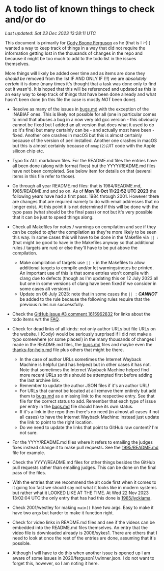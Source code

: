 # A todo list of known things to check and/or do
*Last updated: Sat 23 Dec 2023 13:28:11 UTC*

This document is primarily for [Cody Boone
Ferguson](/winners.html#Cody_Boone_Ferguson) as he (that is I :-) ) wanted a way
to keep track of things in a way that did not require the information getting
lost in the thousands of changes in the repo and because it might be too much to
add to the todo list in the issues themselves.

More things will likely be added over time and as items are done they _should
be_ removed from the list IF AND ONLY IF (!!) we are _absolutely certain_ it is
done (many times it's thought that a task was done only to find out it wasn't).
It is hoped that this will be referenced and updated as this is an easy way to
keep track of things that have been done already and what hasn't been done (in
this file the case is mostly _NOT_ been done).

- Resolve as many of the issues in [bugs.md](/bugs.md) with the exception of the
INABIAF ones. This is likely not possible for all (one in particular comes to
mind that abuses a bug in a now very old gcc version - this obviously cannot be
fixed but I added an alt version that does what it used to do so it's fine) but
many certainly can be - and actually most have been - fixed. Another one crashes
in macOS but this is almost certainly because of the version of perl installed.
Another one crashes in macOS but this is almost certainly because of
`mmap(2)`/JIT code with the Apple silicon chip etc.

- Typo fix ALL markdown files. For the README.md files the entries have all been
done (along with format fixes) but the YYYY/README.md files have not been
completed. See below item for details on that (several items in this file refer
to those).

- Go through all year README.md files: that is 1984/README.md, 1985/README.md and
so on. As of **Mon 16 Oct 11:22:52 UTC 2023** the following years have had a
first pass: 1984 through 2001. However there are changes that are required
namely to do with email addresses that no longer exist. At this point it is not
determined if this will be done with the typo pass (what should be the final
pass) or not but it's very possible that it can be just to speed things along.

- Check all Makefiles for notes / warnings on compilation and see if they can be
copied to _after_ the compilation as they're more likely to be seen this way. In
some cases this will have to be done in the Makefile via `|| :` (that might be
good to have in the Makefiles anyway so that additional rules / targets are
run) or else they'll have to be put above the compilation.
    * Make compilation of targets use `|| :` in the Makefiles to allow
    additional targets to compile and/or let warnings/notes be printed. An
    important use of this is that some entries won't compile with clang due to
    defects (though as I'm updating this on 12 July 2023 all but one in some
    versions of clang have been fixed if we consider in some cases alt versions)
    * Update on 06 July 2023: note that in some cases the `|| :` _**CANNOT**_ be
    added to the rule because the following rules require that the previous
    rules run successfully.

- Check the [GitHub issue #3 comment
1615962832](https://github.com/ioccc-src/temp-test-ioccc/issues/3#issuecomment-1615962832)
for links about the todo items wrt the [FAQ](/faq.md).

- Check for dead links of all kinds: not only author URLs but file URLs on the
website. I (Cody) would be seriously surprised if I did not make a typo
somewhere (or some places!) in the many thousands of changes I made in the
README.md files, the [bugs.md](/bugs.md) files and maybe even the
[thanks-for-help.md](/thanks-for-help.md) file plus others that might be
there.
    * In the case of author URLs sometimes the Internet Wayback Machine is
    helpful (and has helped) but in other cases it has not. Note that sometimes
    the Internet Wayback Machine helped find more recent URLs so this should be
    attempted first before adding the last archive link.
    * Remember to update the author JSON files if it's an author URL!
    * For URLs that cannot be located at all remove them entirely but add them
    to [bugs.md](/bugs.md) as a missing link to the respective entry. See that file for the
    correct status to add. Remember that each type of issue per entry in the
    [bugs.md](/bugs.md) file should have its own status.
    * If it's a link in the repo then there's no need (in almost all cases if
    not all cases) to have the Internet Wayback Machine: instead just update the
    link to point to the right location.
    * Do we need to update the links that point to GitHub raw content? I'm not
    sure.


- For the YYYY/README.md files where it refers to emailing the judges fixes
instead change it to make pull requests. See the
[1995/README.md](1995/README.md) file for example.

- Check the YYYY/README.md files for other things besides the GitHub pull
requests rather than emailing judges. This can be done on the final pass of the
files.

- With the entries that we recommend the alt code first when it comes to it
going too fast we should say not what it looks like in modern systems but rather
what it LOOKED LIKE AT THE TIME. At Wed 22 Nov 2023 13:02:04 UTC the only entry
that has had this done is [1985/lycklama](1985/lycklama/README.md).

- Check 2001/westley for making `main()` have two args. Easy to make it have two
args but harder to make it function right.

- Check for video links in README.md files and see if the videos can be
embedded into the README.md files themselves. An entry that the video file is
downloaded already is 2006/sykes1. There are others that I need to look at once
the rest of the entries are done, assuming that it's possible.

- Although I will have to do this when another issue is opened up I am aware of
some issues in 2020/ferguson1/.winner.json. I do not want to forget this,
however, so I am noting it here.
